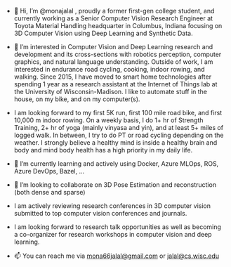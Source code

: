 - 👋 Hi, I’m @monajalal , proudly a former first-gen college student, and currently working as a Senior Computer Vision Research Engineer at Toyota Material Handling headquarter in Columbus, Indiana focusing on 3D Computer Vision using Deep Learning and Synthetic Data.
- 👀 I’m interested in Computer Vision and Deep Learning research and development and its cross-sections with robotics perception, computer graphics, and natural language understanding. Outside of work, I am interested in endurance road cycling, cooking, indoor rowing, and walking. Since 2015, I have moved to smart home technologies after spending 1 year as a research assistant at the Internet of Things lab at the University of Wisconsin-Madison. I like to automate stuff in the house, on my bike, and on my computer(s).
  
- I am looking forward to my first 5K run, first 100 mile road bike, and first 10,000 m indoor rowing. On a weekly basis, I do 1+ hr of Strength Training, 2+ hr of yoga (mainly vinyasa and yin), and at least 5+ miles of logged walk. In between, I try to do PT or road cycling depending on the weather. I strongly believe a healthy mind is inside a healthy brain and body and mind body health has a high priority in my daily life.

- 🌱 I’m currently learning and actively using Docker, Azure MLOps, ROS, Azure DevOps, Bazel, ...
- 💞️ I’m looking to collaborate on 3D Pose Estimation and reconstruction (both dense and sparse)
- I am actively reviewing research conferences in 3D computer vision submitted to top computer vision conferences and journals. 
- I am looking forward to research talk opportunities as well as becoming a co-organizer for research workshops in computer vision and deep learning. 
- 📫 You can reach me via mona66jalal@gmail.com or jalal@cs.wisc.edu

<!---
monajalal/monajalal is a ✨ special ✨ repository because its `README.md` (this file) appears on your GitHub profile.
You can click the Preview link to take a look at your changes.
--->
